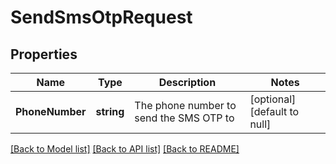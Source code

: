 # SendSmsOtpRequest

## Properties
Name | Type | Description | Notes
------------ | ------------- | ------------- | -------------
**PhoneNumber** | **string** | The phone number to send the SMS OTP to | [optional] [default to null]

[[Back to Model list]](../README.md#documentation-for-models) [[Back to API list]](../README.md#documentation-for-api-endpoints) [[Back to README]](../README.md)

